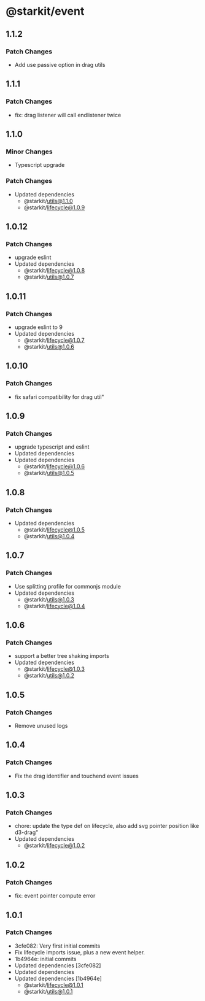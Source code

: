 # @starkit/event

## 1.1.2

### Patch Changes

- Add use passive option in drag utils

## 1.1.1

### Patch Changes

- fix: drag listener will call endlistener twice

## 1.1.0

### Minor Changes

- Typescript upgrade

### Patch Changes

- Updated dependencies
  - @starkit/utils@1.1.0
  - @starkit/lifecycle@1.0.9

## 1.0.12

### Patch Changes

- upgrade eslint
- Updated dependencies
  - @starkit/lifecycle@1.0.8
  - @starkit/utils@1.0.7

## 1.0.11

### Patch Changes

- upgrade eslint to 9
- Updated dependencies
  - @starkit/lifecycle@1.0.7
  - @starkit/utils@1.0.6

## 1.0.10

### Patch Changes

- fix safari compatibility for drag util"

## 1.0.9

### Patch Changes

- upgrade typescript and eslint
- Updated dependencies
- Updated dependencies
  - @starkit/lifecycle@1.0.6
  - @starkit/utils@1.0.5

## 1.0.8

### Patch Changes

- Updated dependencies
  - @starkit/lifecycle@1.0.5
  - @starkit/utils@1.0.4

## 1.0.7

### Patch Changes

- Use splitting profile for commonjs module
- Updated dependencies
  - @starkit/utils@1.0.3
  - @starkit/lifecycle@1.0.4

## 1.0.6

### Patch Changes

- support a better tree shaking imports
- Updated dependencies
  - @starkit/lifecycle@1.0.3
  - @starkit/utils@1.0.2

## 1.0.5

### Patch Changes

- Remove unused logs

## 1.0.4

### Patch Changes

- Fix the drag identifier and touchend event issues

## 1.0.3

### Patch Changes

- chore: update the type def on lifecycle, also add svg pointer position like d3-drag"
- Updated dependencies
  - @starkit/lifecycle@1.0.2

## 1.0.2

### Patch Changes

- fix: event pointer compute error

## 1.0.1

### Patch Changes

- 3cfe082: Very first initial commits
- Fix lifecycle imports issue, plus a new event helper.
- 1b4964e: initial commits
- Updated dependencies [3cfe082]
- Updated dependencies
- Updated dependencies [1b4964e]
  - @starkit/lifecycle@1.0.1
  - @starkit/utils@1.0.1
